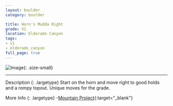 ```yaml
---
layout: boulder
category: boulder

title: Horn's Mudda Right
grade: V1
location: Eldorado Canyon
tags:
- v1
- eldorado_canyon
full_page: true
---
```


![Image](https://pub-512d85031b1440409fe8612f837b8235.r2.dev/horns_mudda_right_eldorado_canyon_v1.jpg){: .size-small}

---


Description
{: .largetype}
Start on the horn and move right to good holds and a rompy topout. Unique moves for the grade.

More Info
{: .largetype}
-[Mountain Project](https://www.mountainproject.com/route/119220756/horns-mudda-right){:target="_blank"}
